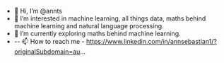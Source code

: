 - 👋 Hi, I’m @annts
- 👀 I’m interested in machine learning, all things data, maths behind machine learning and natural language processing.
- 🌱 I’m currently exploring maths behind machine learning.
- -- 📫 How to reach me - https://www.linkedin.com/in/annsebastian1/?originalSubdomain=au...

<!---
annts/annts is a ✨ special ✨ repository because its `README.md` (this file) appears on your GitHub profile.
You can click the Preview link to take a look at your changes.
--->
